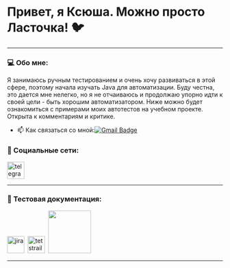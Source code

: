 # Привет, я Ксюша. Можно просто Ласточка! 🐦

---

### 💻 Обо мне:

Я занимаюсь ручным тестированием и очень хочу развиваться в этой сфере, поэтому начала изучать Java для автоматизации. Буду честна, это дается мне нелегко, но я не отчаиваюсь и продолжаю упорно идти к своей цели - быть хорошим автоматизатором. Ниже можно будет ознакомиться с примерами моих автотестов на учебном проекте. Открыта к комментариям и критике. 

- 📫 Как связаться со мной:[![Gmail Badge](https://img.shields.io/badge/-Gmail-red?style=flat&logo=Gmail&logoColor=white)](mailto:ksushalastochka1@gmail.com)

### 🤝 Социальные сети:

  <div id="badges">
      <a href="https://t.me/xenia_sunny" target="_blank">
      <img src="https://cdn-icons-png.flaticon.com/512/2111/2111646.png" width="40" height="40" alt="telegram" />
    </a>
  </div>

---
### 📔 Тестовая документация:
<div>
  <img src="https://cdn.jsdelivr.net/gh/devicons/devicon/icons/jira/jira-original.svg" title="jira" alt="jira" width="40" height="40"/>&nbsp
    <img src="https://codahosted.io/packs/21236/unversioned/assets/LOGO/ba1091c59bab89cd2fd0f289622731fe16113d7b00905abe64759c313a4b73b76c1b0426076ed76cb74752234c734131df46992d5b8b48fc13e264240e4f7119f736cfeb64df36ded54b5cbf6198b9cadedf18dd0cac5c7dbcd16e6336c29363cd1292ba" title="testrail" alt="tetstrail" width="40" height="40"/>&nbsp
 <img src="<svg xmlns="http://www.w3.org/2000/svg" x="0px" y="0px" width="100" height="100" viewBox="0 0 48 48">
<linearGradient id="PTsiEfj2THKtO9xz06mlla_qrAVeBIrsjod_gr1" x1="24" x2="24" y1="5" y2="43" gradientUnits="userSpaceOnUse"><stop offset="0" stop-color="#21ad64"></stop><stop offset="1" stop-color="#088242"></stop></linearGradient><path fill="url(#PTsiEfj2THKtO9xz06mlla_qrAVeBIrsjod_gr1)" d="M39,16v25c0,1.105-0.895,2-2,2H11c-1.105,0-2-0.895-2-2V7c0-1.105,0.895-2,2-2h17L39,16z"></path><path fill="#61e3a7" d="M28,5v9c0,1.105,0.895,2,2,2h9L28,5z"></path><path fill="#107c42" d="M39,16h-9c-0.473,0-0.917-0.168-1.257-0.444L39,27V16z"></path><path fill="#fff" d="M32,23H16c-0.553,0-1,0.448-1,1v12c0,0.552,0.447,1,1,1h16c0.553,0,1-0.448,1-1V24	C33,23.448,32.553,23,32,23z M17,29h4v2h-4V29z M23,29h8v2h-8V29z M31,27h-8v-2h8V27z M21,25v2h-4v-2H21z M17,33h4v2h-4V33z M23,35	v-2h8v2H23z"></path><path d="M32,22.5c0.827,0,1.5,0.673,1.5,1.5v12c0,0.827-0.673,1.5-1.5,1.5H16c-0.827,0-1.5-0.673-1.5-1.5V24 c0-0.827,0.673-1.5,1.5-1.5H32 M32,22H16c-1.103,0-2,0.897-2,2v12c0,1.103,0.897,2,2,2h16c1.103,0,2-0.897,2-2V24 C34,22.897,33.103,22,32,22L32,22z" opacity=".05"></path><path d="M32,23c0.553,0,1,0.448,1,1v12c0,0.552-0.447,1-1,1H16c-0.553,0-1-0.448-1-1V24c0-0.552,0.447-1,1-1	H32 M32,22.5H16c-0.827,0-1.5,0.673-1.5,1.5v12c0,0.827,0.673,1.5,1.5,1.5h16c0.827,0,1.5-0.673,1.5-1.5V24	C33.5,23.173,32.827,22.5,32,22.5L32,22.5z" opacity=".07"></path>
</svg>
  </div>

---
